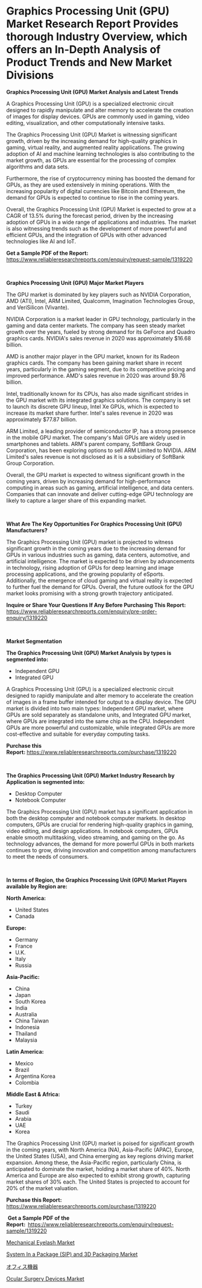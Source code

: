 <p><h1>Graphics Processing Unit (GPU) Market Research Report Provides thorough Industry Overview, which offers an In-Depth Analysis of Product Trends and New Market Divisions</h1></p><p><strong>Graphics Processing Unit (GPU) Market Analysis and Latest Trends</strong></p>
<p><p>A Graphics Processing Unit (GPU) is a specialized electronic circuit designed to rapidly manipulate and alter memory to accelerate the creation of images for display devices. GPUs are commonly used in gaming, video editing, visualization, and other computationally intensive tasks.</p><p>The Graphics Processing Unit (GPU) Market is witnessing significant growth, driven by the increasing demand for high-quality graphics in gaming, virtual reality, and augmented reality applications. The growing adoption of AI and machine learning technologies is also contributing to the market growth, as GPUs are essential for the processing of complex algorithms and data sets.</p><p>Furthermore, the rise of cryptocurrency mining has boosted the demand for GPUs, as they are used extensively in mining operations. With the increasing popularity of digital currencies like Bitcoin and Ethereum, the demand for GPUs is expected to continue to rise in the coming years.</p><p>Overall, the Graphics Processing Unit (GPU) Market is expected to grow at a CAGR of 13.5% during the forecast period, driven by the increasing adoption of GPUs in a wide range of applications and industries. The market is also witnessing trends such as the development of more powerful and efficient GPUs, and the integration of GPUs with other advanced technologies like AI and IoT.</p></p>
<p><strong>Get a Sample PDF of the Report:&nbsp;</strong> <a href="https://www.reliableresearchreports.com/enquiry/request-sample/1319220">https://www.reliableresearchreports.com/enquiry/request-sample/1319220</a></p>
<p>&nbsp;</p>
<p><strong>Graphics Processing Unit (GPU) Major Market Players</strong></p>
<p><p>The GPU market is dominated by key players such as NVIDIA Corporation, AMD (ATI), Intel, ARM Limited, Qualcomm, Imagination Technologies Group, and VeriSilicon (Vivante). </p><p>NVIDIA Corporation is a market leader in GPU technology, particularly in the gaming and data center markets. The company has seen steady market growth over the years, fueled by strong demand for its GeForce and Quadro graphics cards. NVIDIA's sales revenue in 2020 was approximately $16.68 billion.</p><p>AMD is another major player in the GPU market, known for its Radeon graphics cards. The company has been gaining market share in recent years, particularly in the gaming segment, due to its competitive pricing and improved performance. AMD's sales revenue in 2020 was around $9.76 billion.</p><p>Intel, traditionally known for its CPUs, has also made significant strides in the GPU market with its integrated graphics solutions. The company is set to launch its discrete GPU lineup, Intel Xe GPUs, which is expected to increase its market share further. Intel's sales revenue in 2020 was approximately $77.87 billion.</p><p>ARM Limited, a leading provider of semiconductor IP, has a strong presence in the mobile GPU market. The company's Mali GPUs are widely used in smartphones and tablets. ARM's parent company, SoftBank Group Corporation, has been exploring options to sell ARM Limited to NVIDIA. ARM Limited's sales revenue is not disclosed as it is a subsidiary of SoftBank Group Corporation.</p><p>Overall, the GPU market is expected to witness significant growth in the coming years, driven by increasing demand for high-performance computing in areas such as gaming, artificial intelligence, and data centers. Companies that can innovate and deliver cutting-edge GPU technology are likely to capture a larger share of this expanding market.</p></p>
<p>&nbsp;</p>
<p><strong>What Are The Key Opportunities For Graphics Processing Unit (GPU) Manufacturers?</strong></p>
<p><p>The Graphics Processing Unit (GPU) market is projected to witness significant growth in the coming years due to the increasing demand for GPUs in various industries such as gaming, data centers, automotive, and artificial intelligence. The market is expected to be driven by advancements in technology, rising adoption of GPUs for deep learning and image processing applications, and the growing popularity of eSports. Additionally, the emergence of cloud gaming and virtual reality is expected to further fuel the demand for GPUs. Overall, the future outlook for the GPU market looks promising with a strong growth trajectory anticipated.</p></p>
<p><strong>Inquire or Share Your Questions If Any Before Purchasing This Report:</strong> <a href="https://www.reliableresearchreports.com/enquiry/pre-order-enquiry/1319220">https://www.reliableresearchreports.com/enquiry/pre-order-enquiry/1319220</a></p>
<p>&nbsp;</p>
<p><strong>Market Segmentation</strong></p>
<p><strong>The Graphics Processing Unit (GPU) Market Analysis by types is segmented into:</strong></p>
<p><ul><li>Independent GPU</li><li>Integrated GPU</li></ul></p>
<p><p>A Graphics Processing Unit (GPU) is a specialized electronic circuit designed to rapidly manipulate and alter memory to accelerate the creation of images in a frame buffer intended for output to a display device. The GPU market is divided into two main types: Independent GPU market, where GPUs are sold separately as standalone units, and Integrated GPU market, where GPUs are integrated into the same chip as the CPU. Independent GPUs are more powerful and customizable, while integrated GPUs are more cost-effective and suitable for everyday computing tasks.</p></p>
<p><strong>Purchase this Report:&nbsp;</strong><a href="https://www.reliableresearchreports.com/purchase/1319220">https://www.reliableresearchreports.com/purchase/1319220</a></p>
<p>&nbsp;</p>
<p><strong>The Graphics Processing Unit (GPU) Market Industry Research by Application is segmented into:</strong></p>
<p><ul><li>Desktop Computer</li><li>Notebook Computer</li></ul></p>
<p><p>The Graphics Processing Unit (GPU) market has a significant application in both the desktop computer and notebook computer markets. In desktop computers, GPUs are crucial for rendering high-quality graphics in gaming, video editing, and design applications. In notebook computers, GPUs enable smooth multitasking, video streaming, and gaming on the go. As technology advances, the demand for more powerful GPUs in both markets continues to grow, driving innovation and competition among manufacturers to meet the needs of consumers.</p></p>
<p>&nbsp;</p>
<p><strong>In terms of Region, the Graphics Processing Unit (GPU) Market Players available by Region are:</strong></p>
<p>
    <p> <strong> North America: </strong>
        <ul>
            <li>United States</li>
            <li>Canada</li>
        </ul>
        </p> 
    <p> <strong> Europe: </strong>
        <ul>
            <li>Germany</li>
            <li>France</li>
            <li>U.K.</li>
            <li>Italy</li>
            <li>Russia</li>
        </ul>
        </p> 
    <p> <strong> Asia-Pacific: </strong>
        <ul>
            <li>China</li>
            <li>Japan</li>
            <li>South Korea</li>
            <li>India</li>
            <li>Australia</li>
            <li>China Taiwan</li>
            <li>Indonesia</li>
            <li>Thailand</li>
            <li>Malaysia</li>
        </ul>
        </p> 
    <p> <strong> Latin America: </strong>
        <ul>
            <li>Mexico</li>
            <li>Brazil</li>
            <li>Argentina Korea</li>
            <li>Colombia</li>
        </ul>
        </p> 
    <p> <strong> Middle East & Africa: </strong>
        <ul>
            <li>Turkey</li>
            <li>Saudi</li>
            <li>Arabia</li>
            <li>UAE</li>
            <li>Korea</li>
        </ul>
    </p>
    </p>
<p><p>The Graphics Processing Unit (GPU) market is poised for significant growth in the coming years, with North America (NA), Asia-Pacific (APAC), Europe, the United States (USA), and China emerging as key regions driving market expansion. Among these, the Asia-Pacific region, particularly China, is anticipated to dominate the market, holding a market share of 40%. North America and Europe are also expected to exhibit strong growth, capturing market shares of 30% each. The United States is projected to account for 20% of the market valuation.</p></p>
<p><strong>Purchase this Report: </strong><a href="https://www.reliableresearchreports.com/purchase/1319220">https://www.reliableresearchreports.com/purchase/1319220</a></p>
<p>&nbsp;<strong>Get a Sample PDF of the Report:&nbsp;&nbsp;</strong><a href="https://www.reliableresearchreports.com/enquiry/request-sample/1319220">https://www.reliableresearchreports.com/enquiry/request-sample/1319220</a></p>
<p><strong></strong></p>
<p><p><a href="https://www.linkedin.com/pulse/mechanical-eyelash-market-research-report-provides-thorough-klagc?trackingId=hU08%2B0eN%2BSmIKujjnxR1xQ%3D%3D">Mechanical Eyelash Market</a></p><p><a href="https://github.com/ChiragRp1/Market-Research-Report-List-4/blob/main/system-in-a-package-sip-and-3d-packaging-market.md">System In a Package (SIP) and 3D Packaging Market</a></p><p><a href="https://github.com/wkuactfdzwizk06/Market-Research-Report-List-1/blob/main/987666914318.md">オフィス機器</a></p><p><a href="https://www.linkedin.com/pulse/ocular-surgery-devices-market-provides-detailed-segmentation-ynjsc?trackingId=0ex7GBPzdJimTcO5iNnarA%3D%3D">Ocular Surgery Devices Market</a></p></p>
